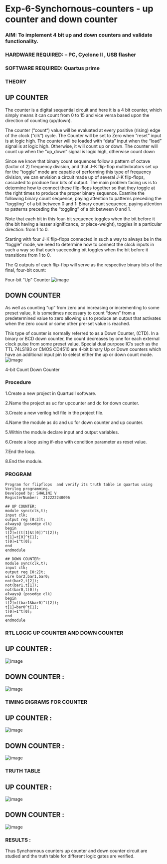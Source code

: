 # Exp-6-Synchornous-counters - up counter and down counter 
### AIM: To implement 4 bit up and down counters and validate  functionality.
### HARDWARE REQUIRED:  – PC, Cyclone II , USB flasher
### SOFTWARE REQUIRED:   Quartus prime
### THEORY 

## UP COUNTER 
The counter is a digital sequential circuit and here it is a 4 bit counter, which simply means it can count from 0 to 15 and vice versa based upon the direction of counting (up/down). 

The counter (“count“) value will be evaluated at every positive (rising) edge of the clock (“clk“) cycle.
The Counter will be set to Zero when “reset” input is at logic high.
The counter will be loaded with “data” input when the “load” signal is at logic high. Otherwise, it will count up or down.
The counter will count up when the “up_down” signal is logic high, otherwise count down

Since we know that binary count sequences follow a pattern of octave (factor of 2) frequency division, and that J-K flip-flop multivibrators set up for the “toggle” mode are capable of performing this type of frequency division, we can envision a circuit made up of several J-K flip-flops, cascaded to produce four bits of output.
The main problem facing us is to determine how to connect these flip-flops together so that they toggle at the right times to produce the proper binary sequence.
Examine the following binary count sequence, paying attention to patterns preceding the “toggling” of a bit between 0 and 1:
Binary count sequence, paying attention to patterns preceding the “toggling” of a bit between 0 and 1.

Note that each bit in this four-bit sequence toggles when the bit before it (the bit having a lesser significance, or place-weight), toggles in a particular direction: from 1 to 0.



 
 

Starting with four J-K flip-flops connected in such a way to always be in the “toggle” mode, we need to determine how to connect the clock inputs in such a way so that each succeeding bit toggles when the bit before it transitions from 1 to 0.

The Q outputs of each flip-flop will serve as the respective binary bits of the final, four-bit count:

 
 

Four-bit “Up” Counter
![image](https://user-images.githubusercontent.com/36288975/169644758-b2f4339d-9532-40c5-af40-8f4f8c942e2c.png)



## DOWN COUNTER 

As well as counting “up” from zero and increasing or incrementing to some preset value, it is sometimes necessary to count “down” from a predetermined value to zero allowing us to produce an output that activates when the zero count or some other pre-set value is reached.

This type of counter is normally referred to as a Down Counter, (CTD). In a binary or BCD down counter, the count decreases by one for each external clock pulse from some preset value. Special dual purpose IC’s such as the TTL 74LS193 or CMOS CD4510 are 4-bit binary Up or Down counters which have an additional input pin to select either the up or down count mode.
![image](https://user-images.githubusercontent.com/36288975/169644844-1a14e123-7228-4ed8-81a9-eb937dff4ac8.png)


4-bit Count Down Counter
### Procedure
1.Create a new project in QuartusII software.

2.Name the project as uc for upcounter and dc for down counter.

3.Create a new verilog hdl file in the project file.

4.Name the module as dc and uc for down counter and up counter.

5.Within the module declare input and output variables.

6.Create a loop using if-else with condition parameter as reset value.

7.End the loop.

8.End the module.



### PROGRAM 
```
Program for flipflops  and verify its truth table in quartus using Verilog programming.
Developed by: SHALINI V
RegisterNumber:  212222240096

## UP COUNTER:
module sync(clk,t);
input clk;
output reg [0:2]t;
always@ (posedge clk)
begin
t[2]=((t[1]&t[0])^t[2]);
t[1]=t[0]^t[1];
t[0]=1^t[0];
end
endmodule

## DOWN COUNTER:
module sync(clk,t);
input clk;
output reg [0:2]t;
wire bar2,bar1,bar0;
not(bar2,t[2]);
not(bar1,t[1]);
not(bar0,t[0]);
always@ (posedge clk)
begin
t[2]=((bar1&bar0)^t[2]);
t[1]=bar0^t[1];
t[0]=1^t[0];
end
endmodule

```






### RTL LOGIC UP COUNTER AND DOWN COUNTER  

## UP COUNTER :
![image](https://github.com/shalini-venkatesan/Exp-7-Synchornous-counters-/assets/118720291/a65630b4-1187-4f2b-a48a-4e5cb12bc2e5)

## DOWN COUNTER :
![image](https://github.com/shalini-venkatesan/Exp-7-Synchornous-counters-/assets/118720291/587b2738-eea6-4aa2-9454-0fecb5cd7cdc)










### TIMING DIGRAMS FOR COUNTER  

## UP COUNTER :
![image](https://github.com/shalini-venkatesan/Exp-7-Synchornous-counters-/assets/118720291/e26068d1-fd21-46b3-b5bf-f29321c78850)
## DOWN COUNTER :
![image](https://github.com/shalini-venkatesan/Exp-7-Synchornous-counters-/assets/118720291/585c9019-6c98-482c-b5dc-cbe9eedc721d)





### TRUTH TABLE 

## UP COUNTER :
![image](https://github.com/shalini-venkatesan/Exp-7-Synchornous-counters-/assets/118720291/28889bd6-02c6-4f3e-8758-bcd211ab19e9)

## DOWN COUNTER :

![image](https://github.com/shalini-venkatesan/Exp-7-Synchornous-counters-/assets/118720291/9e556c7a-726f-4b68-96e3-867e1a9ea2e0)





### RESULTS :
Thus Synchornous counters up counter and down counter circuit are studied and the truth table for different logic gates are verified.
